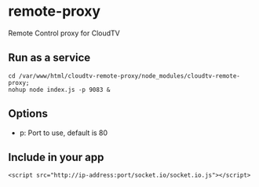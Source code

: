 remote-proxy
============

Remote Control proxy for CloudTV

## Run as a service

    cd /var/www/html/cloudtv-remote-proxy/node_modules/cloudtv-remote-proxy;
    nohup node index.js -p 9083 &

## Options

-  p: Port to use, default is 80


## Include in your app

```<script src="http://ip-address:port/socket.io/socket.io.js"></script>```

